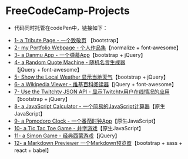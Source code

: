 # FreeCodeCamp-Projects

* 代码同时托管在codePen中，链接如下：


- [1- a Tribute Page - 一个致敬页](https://codepen.io/magicmai/full/peLOpZ) 【bootstrap】
- [2- my Portfolio Webpage - 个人作品集](https://codepen.io/magicmai/full/ZeVdgV)【normalize + font-awesome】
- [3- a Danmu App - 一个弹幕App](https://codepen.io/magicmai/full/YZLxay)【bootstrap + jQuery】
- [4- a Random Quote Machine - 随机名言生成器](https://codepen.io/magicmai/full/oWgOvb)【jQuery + font-awesome】
- [5- Show the Local Weather  显示当地天气](https://codepen.io/magicmai/full/EmKRJK)【bootstrap + jQuery】
- [6- a Wikipedia Viewer - 维基百科阅读器](https://codepen.io/magicmai/full/PmzaRK?editors=1000)【jQuery + font-awesome】
- [7- Use the Twitchtv JSON API - 显示Twitchtv用户在线情况的应用](https://codepen.io/magicmai/full/gWwPyp?editors=0100)【bootstrap + jQuery】
- [8- a JavaScript Calculator - 一个简易的JavaScript计算器](https://codepen.io/magicmai/full/dWNzdJ?editors=0100)【原生JavaScript】
- [9- a Pomodoro Clock - 一个番茄时钟App](https://codepen.io/magicmai/full/YVNxre)【原生JavaScript】
- [10- a Tic Tac Toe Game - 井字游戏](https://codepen.io/magicmai/full/LyOEOq)【原生JavaScript】
- [11- a Simon Game - 经典西蒙游戏](https://codepen.io/magicmai/full/WjXbdR)【jQuery】
- [12- a Markdown Previewer 一个Markdown预览器](https://codepen.io/magicmai/full/WOJJpQ?editors=0010)【bootstrap + sass + react + babel】
